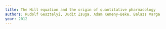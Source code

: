 ```yaml
---
title: The Hill equation and the origin of quantitative pharmacology
authors: Rudolf Gesztelyi, Judit Zsuga, Adam Kemeny-Beke, Balazs Varga, Bela Juhasz, Arpad Tosaki
year: 2012
---
```


